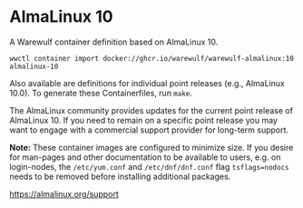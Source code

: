 # AlmaLinux 10

A Warewulf container definition based on AlmaLinux 10.

```
wwctl container import docker://ghcr.io/warewulf/warewulf-almalinux:10 almalinux-10
```

Also available are definitions for individual point releases (e.g., AlmaLinux
10.0). To generate these Containerfiles, run `make`.

The AlmaLinux community provides updates for the current point release of
AlmaLinux 10. If you need to remain on a specific point release you may want
to engage with a commercial support provider for long-term support.

**Note:** These container images are configured to minimize size. If you desire for
man-pages and other documentation to be available to users, e.g. on login-nodes, 
the `/etc/yum.conf` and `/etc/dnf/dnf.conf` flag `tsflags=nodocs` needs 
to be removed before installing additional packages. 

https://almalinux.org/support
